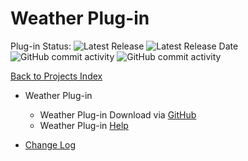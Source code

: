 # Weather Plug-in

Plug-in Status: ![Latest Release](https://img.shields.io/github/v/release/rebel7580/Weather-Plug-in-For-HomeVisionXL?label=Release&style=plastic)
![Latest Release Date](https://img.shields.io/github/release-date/rebel7580/Weather-Plug-in-For-HomeVisionXL?label=Latest%20Release%20Date&style=plastic)
![GitHub commit activity](https://img.shields.io/github/last-commit/rebel7580/Weather-Plug-in-For-HomeVisionXL?style=plastic)
![GitHub commit activity](https://img.shields.io/github/commit-activity/m/rebel7580/Weather-Plug-in-For-HomeVisionXL?style=plastic)

[Back to Projects Index](/index)

* Weather Plug-in
  * Weather Plug-in Download via [GitHub](https://github.com/rebel7580/Weather-Plug-in-for-HomeVisionXL)
  * Weather Plug-in [Help](Wx_Help)


* [Change Log](https://github.com/rebel7580/Weather-Plug-in-for-HomeVisionXL/wiki/Change-Log)
